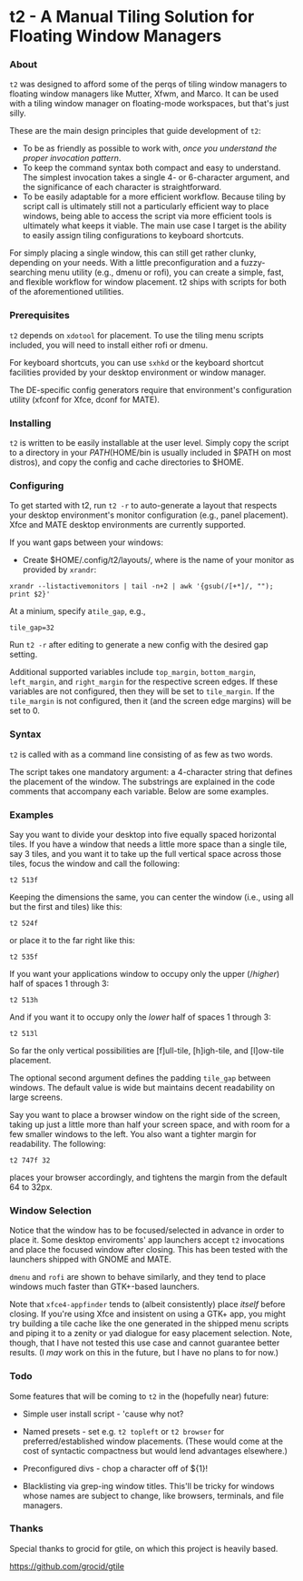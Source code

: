 # t2 - A Manual Tiling Solution for Floating Window Managers

### About

`t2` was designed to afford some of the perqs of tiling window managers to floating window managers like Mutter, Xfwm,
and Marco. It can be used with a tiling window manager on floating-mode workspaces, but that's just silly.

These are the main design principles that guide development of `t2`:

* To be as friendly as possible to work with, _once you understand the proper invocation pattern_.
* To keep the command syntax both compact and easy to understand. The simplest invocation takes a single 4- or
  6-character argument, and the significance of each character is straightforward.
* To be easily adaptable for a more efficient workflow. Because tiling by script call is ultimately still not a
  particularly efficient way to place windows, being able to access the script via more efficient tools is ultimately
  what keeps it viable. The main use case I target is the ability to easily assign tiling configurations to keyboard
  shortcuts.

For simply placing a single window, this can still get rather clunky, depending on your needs. With a little
preconfiguration and a fuzzy-searching menu utility (e.g., dmenu or rofi), you can create a simple, fast, and flexible
workflow for window placement. t2 ships with scripts for both of the aforementioned utilities.

### Prerequisites

`t2` depends on `xdotool` for placement. To use the tiling menu scripts included, you will need to install either rofi
or dmenu.

For keyboard shortcuts, you can use `sxhkd` or the keyboard shortcut facilities provided by your desktop environment or
window manager.

The DE-specific config generators require that environment's configuration utility (xfconf for Xfce, dconf for MATE).

### Installing

`t2` is written to be easily installable at the user level. Simply copy the script to a directory in your $PATH
($HOME/bin is usually included in $PATH on most distros), and copy the config and cache directories to $HOME.

### Configuring

To get started with t2, run `t2 -r` to auto-generate a layout that respects your desktop environment's monitor
configuration  (e.g., panel placement). Xfce and MATE desktop environments are currently supported.

If you want gaps between your windows:

* Create $HOME/.config/t2/layouts/<monitor>, where <monitor> is the name of your monitor as provided by `xrandr`:

```
xrandr --listactivemonitors | tail -n+2 | awk '{gsub(/[+*]/, ""); print $2}'
```

At a minium, specify a`tile_gap`, e.g.,

```
tile_gap=32
```

Run `t2 -r` after editing to generate a new config with the desired gap setting.

Additional supported variables include `top_margin`, `bottom_margin`, `left_margin`, and `right_margin` for the
respective screen edges. If these variables are not configured, then they will be set to `tile_margin`. If the
`tile_margin` is not configured, then it (and the screen edge margins) will be set to 0.

### Syntax

`t2` is called with as a command line consisting of as few as two words.

The script takes one mandatory argument: a 4-character string that defines the placement of the window. The substrings
are explained in the code comments that accompany each variable. Below are some examples.

### Examples

Say you want to divide your desktop into five equally spaced horizontal tiles. If you have a window that needs a little
more space than a single tile, say 3 tiles, and you want it to take up the full vertical space across those tiles, focus
the window and call the following:

`t2 513f`

Keeping the dimensions the same, you can center the window (i.e., using all but the first and tiles) like this:

`t2 524f`

or place it to the far right like this:

`t2 535f`

If you want your applications window to occupy only the upper (/_higher_) half of spaces 1 through 3:

`t2 513h`

And if you want it to occupy only the _lower_ half of spaces 1 through 3:

`t2 513l`

So far the only vertical possibilities are [f]ull-tile, [h]igh-tile, and [l]ow-tile placement.

The optional second argument defines the padding `tile_gap` between windows. The default value is wide but maintains
decent readability on large screens.

Say you want to place a browser window on the right side of the screen, taking up just a little more than half your
screen space, and with room for a few smaller windows to the left. You also want a tighter margin for readability. The
following:

`t2 747f 32`

places your browser accordingly, and tightens the margin from the default 64 to 32px.

### Window Selection

Notice that the window has to be focused/selected in advance in order to place it. Some desktop enviroments' app
launchers accept `t2` invocations and place the focused window after closing. This has been tested with the launchers
shipped with GNOME and MATE.

`dmenu` and `rofi` are shown to behave similarly, and they tend to place windows much faster than GTK+-based launchers.

Note that `xfce4-appfinder` tends to (albeit consistently) place _itself_ before closing. If you're using Xfce and
insistent on using a GTK+ app, you might try building a tile cache like the one generated in the shipped menu scripts
and piping it to a zenity or yad dialogue for easy placement selection. Note, though, that I have not tested this use
case and cannot guarantee better results. (I _may_ work on this in the future, but I have no plans to for now.)

### Todo

Some features that will be coming to `t2` in the (hopefully near) future:

* Simple user install script - 'cause why not?

* Named presets - set e.g. `t2 topleft` or `t2 browser` for preferred/established window placements. (These would come
  at the cost of syntactic compactness but would lend advantages elsewhere.)

* Preconfigured divs - chop a character off of ${1}!

* Blacklisting via grep-ing window titles. This'll be tricky for windows whose names are subject to change, like
  browsers, terminals, and file managers.

### Thanks

Special thanks to grocid for gtile, on which this project is heavily based.

https://github.com/grocid/gtile
